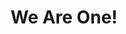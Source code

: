 ---
pid: ch602
title: We Are One!
location_transcription: Unknown
coordinates: "[-75.172565804362, 39.949267953757]"
zipcode: '19139'
gen_neighborhood: West Philadelphia
neighborhood: Walnut Hill
outside_phl: 
age: '23'
age_range: 20-29
instagram: 
image_file_name: ch_602.jpg
proposal_transcription: |-
  Different colors of hands formed together in a circle to symbolize unity and equality.
  It can be colors race/ethnicity or colors to represent sexual equality.
topic: Unity
topic_summary: '0'
type: Other No Form
keywords_other: Unity
credit: Miasha G.
image_labels: 
twitter: 
facebook: 
permalink: "/monuments/ch602/"
layout: item-page
---